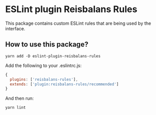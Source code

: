 # ESLint plugin Reisbalans Rules

This package contains custom ESLint rules that are being used by the interface.

## How to use this package?

`yarn add -D eslint-plugin-reisbalans-rules`

Add the following to your .eslintrc.js:

```js
{
  plugins: ['reisbalans-rules'],
  extends: ['plugin:reisbalans-rules/recommended']
}

```

And then run:

`yarn lint`
